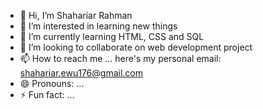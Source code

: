 - 👋 Hi, I’m Shahariar Rahman
- 👀 I’m interested in learning new things
- 🌱 I’m currently learning HTML, CSS and SQL
- 💞️ I’m looking to collaborate on web development project
- 📫 How to reach me ... here's my personal email: shahariar.ewu176@gmail.com
- 😄 Pronouns: ...
- ⚡ Fun fact: ...

<!---
shahariar176/shahariar176 is a ✨ special ✨ repository because its `README.md` (this file) appears on your GitHub profile.
You can click the Preview link to take a look at your changes.
--->
